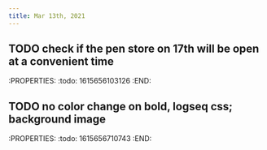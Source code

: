 ```yaml
---
title: Mar 13th, 2021
---
```


## TODO check if the pen store on 17th will be open at a convenient time
:PROPERTIES:
:todo: 1615656103126
:END:
## TODO no color change on bold, logseq css; background image
:PROPERTIES:
:todo: 1615656710743
:END:
